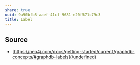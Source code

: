 ```yaml
---
share: true
uuid: 9a90bfb8-aaef-41cf-9681-e20f571c79c3
title: Label
---
```

## Source

* [https://neo4j.com/docs/getting-started/current/graphdb-concepts/#graphdb-labels](/undefined)